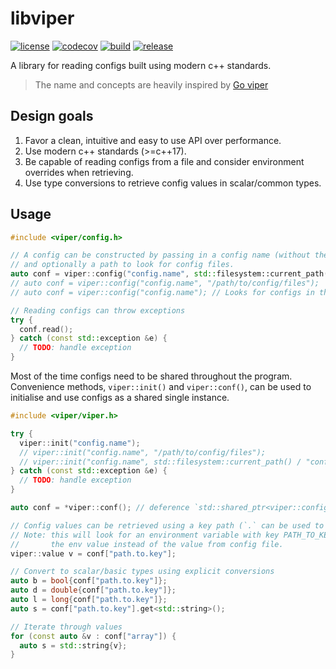# libviper

[![license](https://img.shields.io/badge/license-MIT-green)](https://raw.githubusercontent.com/uditha-atukorala/libviper/main/LICENSE)
[![codecov](https://codecov.io/gh/uditha-atukorala/libviper/branch/main/graph/badge.svg?token=8EfwylKma6)](https://codecov.io/gh/uditha-atukorala/libviper)
[![build](https://github.com/uditha-atukorala/libviper/actions/workflows/build.yaml/badge.svg?branch=main)](https://github.com/uditha-atukorala/libviper/actions/workflows/build.yaml)
[![release](https://img.shields.io/github/v/release/uditha-atukorala/libviper)](https://github.com/uditha-atukorala/libviper/releases)

A library for reading configs built using modern c++ standards.

> The name and concepts are heavily inspired by [Go viper](https://github.com/spf13/viper)


## Design goals

1. Favor a clean, intuitive and easy to use API over performance.
2. Use modern c++ standards (>=c++17).
3. Be capable of reading configs from a file and consider environment overrides when retrieving.
4. Use type conversions to retrieve config values in scalar/common types.


## Usage

```c++
#include <viper/config.h>

// A config can be constructed by passing in a config name (without the file extension)
// and optionally a path to look for config files.
auto conf = viper::config("config.name", std::filesystem::current_path() / "conf");
// auto conf = viper::config("config.name", "/path/to/config/files");
// auto conf = viper::config("config.name"); // Looks for configs in the current working directory

// Reading configs can throw exceptions
try {
  conf.read();
} catch (const std::exception &e) {
  // TODO: handle exception
}
```

Most of the time configs need to be shared throughout the program. Convenience methods, `viper::init()` and `viper::conf()`,
can be used to initialise and use configs as a shared single instance.
```c++
#include <viper/viper.h>

try {
  viper::init("config.name");
  // viper::init("config.name", "/path/to/config/files");
  // viper::init("config.name", std::filesystem::current_path() / "conf");
} catch (const std::exception &e) {
  // TODO: handle exception
}

auto conf = *viper::conf(); // deference `std::shared_ptr<viper::config>` to `viper::config`
```

```c++
// Config values can be retrieved using a key path (`.` can be used to drill down into maps)
// Note: this will look for an environment variable with key PATH_TO_KEY and if set, return
//       the env value instead of the value from config file.
viper::value v = conf["path.to.key"];

// Convert to scalar/basic types using explicit conversions
auto b = bool{conf["path.to.key"]};
auto d = double{conf["path.to.key"]};
auto l = long{conf["path.to.key"]};
auto s = conf["path.to.key"].get<std::string>();

// Iterate through values
for (const auto &v : conf["array"]) {
  auto s = std::string{v};
}
```
